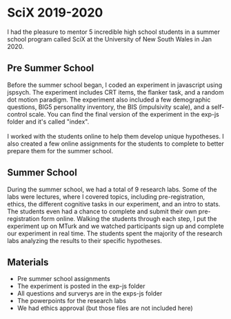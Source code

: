 # SciX 2019-2020

I had the pleasure to mentor 5 incredible high school students in a summer school program called SciX at the University of New South Wales in Jan 2020.

## Pre Summer School
Before the summer school began, I coded an experiment in javascript using jspsych. The experiment includes CRT items, the flanker task, and a random dot motion paradigm.
The experiment also included a few demographic questions, BIG5 personality inventory, the BIS (impulsivity scale), and a self-control scale.
You can find the final version of the experiment in the exp-js folder and it's called "index". <br><br>
I worked with the students online to help them develop unique hypotheses. 
I also created a few online assignments for the students to complete to better prepare them for the summer school. <br>

## Summer School
During the summer school, we had a total of 9 research labs. Some of the labs were lectures, where I covered topics, including pre-registration, ethics, the different cognitive tasks in our experiment, and an intro to stats. 
The students even had a chance to complete and submit their own pre-registration form online.
Walking the students through each step, I put the experiment up on MTurk and we watched participants sign up and complete our experiment in real time. 
The students spent the majority of the research labs analyzing the results to their specific hypotheses. <br>

## Materials 
- Pre summer school assignments
- The experiment is posted in the exp-js folder
- All questions and surverys are in the exps-js folder
- The powerpoints for the research labs 
- We had ethics approval (but those files are not included here)
